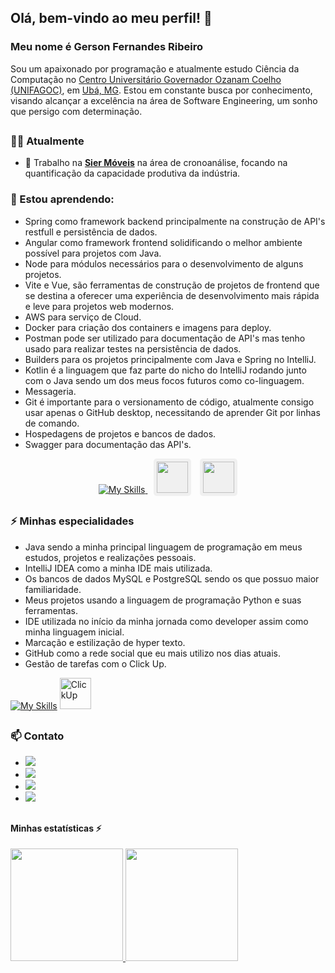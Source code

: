 ## Olá, bem-vindo ao meu perfil! 👋

### Meu nome é Gerson Fernandes Ribeiro

Sou um apaixonado por programação e atualmente estudo Ciência da Computação no [Centro Universitário Governador Ozanam Coelho (UNIFAGOC)](https://unifagoc.edu.br/?gad_source=1&gclid=EAIaIQobChMI786MxOSTiAMVuV5IAB1siD3cEAAYASAAEgJdXvD_BwE), em [Ubá, MG](https://www.google.com/maps/place/UNIFAGOC+-+Centro+Universit%C3%A1rio+Governador+Ozanam+Coelho/@-21.1101108,-42.9599958,17z/data=!3m1!4b1!4m6!3m5!1s0xa31b93349a8239:0x398e6341fcf9a284!8m2!3d-21.1101108!4d-42.9574209!16s%2Fg%2F11f2b0w2w0?authuser=0&entry=ttu&g_ep=EgoyMDI0MDgyMS4wIKXMDSoASAFQAw%3D%3D). Estou em constante busca por conhecimento, visando alcançar a excelência na área de Software Engineering, um sonho que persigo com determinação.


## 


### 👨‍💻 Atualmente

- 🔭 Trabalho na **[Sier Móveis](https://siermoveis.com.br/port/)** na área de cronoanálise, focando na quantificação da capacidade produtiva da indústria.
  
### 🌱 Estou aprendendo:
- Spring como framework backend principalmente na construção de API's restfull e persistência de dados.
- Angular como framework frontend solidificando o melhor ambiente possível para projetos com Java.
- Node para módulos necessários para o desenvolvimento de alguns projetos.
- Vite e Vue, são ferramentas de construção de projetos de frontend que se destina a oferecer uma experiência de desenvolvimento mais rápida e leve para projetos web modernos.
- AWS para serviço de Cloud.
- Docker para criação dos containers e imagens para deploy.
- Postman pode ser utilizado para documentação de API's mas tenho usado para realizar testes na persistência de dados.
- Builders para os projetos principalmente com Java e Spring no IntelliJ.
- Kotlin é a linguagem que faz parte do nicho do IntelliJ rodando junto com o Java sendo um dos meus focos futuros como co-linguagem.
- Messageria.
- Git é importante para o versionamento de código, atualmente consigo usar apenas o GitHub desktop, necessitando de aprender Git por linhas de comando.
- Hospedagens de projetos e bancos de dados.
- Swagger para documentação das API's.


<p align="center">
  <a href="https://skillicons.dev">
    <img src="https://skillicons.dev/icons?i=spring,angular,nodejs,vite,vue,aws,docker,postman,gradle,maven,kotlin,rabbitmq,git,heroku" alt="My Skills"/>
  </a>
  
  <img src="https://cdn.jsdelivr.net/gh/devicons/devicon@latest/icons/railway/railway-original.svg" width="50" height="50" style="background-color: #f0f0f0; padding: 5px; border-radius: 5px; margin-left: 10px;"/>
  <img src="https://cdn.jsdelivr.net/gh/devicons/devicon@latest/icons/swagger/swagger-original.svg" width="50" height="50" style="background-color: #f0f0f0; padding: 5px; border-radius: 5px; margin-left: 10px;"/>
</p>
    

  
##


### ⚡ Minhas especialidades
- Java sendo a minha principal linguagem de programação em meus estudos, projetos e realizações pessoais.
- IntelliJ IDEA como a minha IDE mais utilizada.
- Os bancos de dados MySQL e PostgreSQL sendo os que possuo maior familiaridade.
- Meus projetos usando a linguagem de programação Python e suas ferramentas.
- IDE utilizada no início da minha jornada como developer assim como minha linguagem inicial.
- Marcação e estilização de hyper texto.
- GitHub como a rede social que eu mais utilizo nos dias atuais.
- Gestão de tarefas com o Click Up.

[![My Skills](https://skillicons.dev/icons?i=java,idea,mysql,postgres,python,anaconda,pycharm,flask,vscode,js,html,css,github)](https://skillicons.dev)
<img src="https://cdn.simpleicons.org/clickup/7B68EE" alt="ClickUp" width="50" height="50"/>



##


### 📫 Contato


- <a href="https://www.linkedin.com/in/gerson-fernandes-ribeiro-a813ba276/" target="_blank"><img loading="lazy" src="https://img.shields.io/badge/-LinkedIn-%230077B5?style=for-the-badge&logo=linkedin&logoColor=white" target="_blank"></a>   
- <a href="mailto:gersonfernandesribeiro48@mail.com"><img loading="lazy" src="https://img.shields.io/badge/Gmail-D14836?style=for-the-badge&logo=gmail&logoColor=white" target="_blank"></a>
- <a href="https://www.youtube.com/@gersonfernandesribeiro6474" target="_blank"><img loading="lazy" src="https://img.shields.io/badge/YouTube-FF0000?style=for-the-badge&logo=youtube&logoColor=white" target="_blank"></a>
- <a href="https://www.instagram.com/gersin_aa?igsh=aWc0bnhtNXY3d2Z0" target="_blank"><img loading="lazy" src="https://img.shields.io/badge/-Instagram-%23E4405F?style=for-the-badge&logo=instagram&logoColor=white" target="_blank"></a>


##


#### Minhas estatísticas ⚡

<div>
<a href="https://github.com/gersonfribeiro">
<img loading="lazy" height="180em" src="https://github-readme-stats.vercel.app/api/top-langs/?username=gersonfribeiro&layout=compact&langs_count=7&theme=dracula"/>
<img loading="lazy" height="180em" src="https://github-readme-stats.vercel.app/api?username=gersonfribeiro&show_icons=true&theme=dracula&include_all_commits=true&count_private=true"/>
</div>




<!--
**gersonfribeiro/gersonfribeiro** is a ✨ _special_ ✨ repository because its `README.md` (this file) appears on your GitHub profile.

Here are some ideas to get you started:

-->

<!-- 
##


[![My Skills](https://skillicons.dev/icons?i=js,html,css,figma)](https://skillicons.dev)


##
-->
